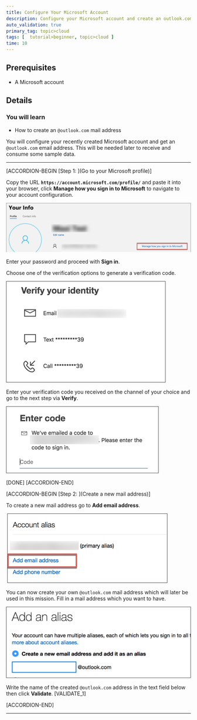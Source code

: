 ```yaml
---
title: Configure Your Microsoft Account
description: Configure your Microsoft account and create an outlook.com user.
auto_validation: true
primary_tag: topic>cloud
tags: [  tutorial>beginner, topic>cloud ]
time: 10
---
```


## Prerequisites  
 - A Microsoft account

## Details
### You will learn  
  - How to create an `@outlook.com` mail address

You will configure your recently created Microsoft account and get an `@outlook.com` email address.  This will be needed later to receive and consume some sample data.

---

[ACCORDION-BEGIN [Step 1: ](Go to your Microsoft profile)]

Copy the URL **`https://account.microsoft.com/profile/`** and paste it into your browser, click **Manage how you sign in to Microsoft** to navigate to your account configuration.

![profile overview](profile.png)

Enter your password and proceed with **Sign in**.

Choose one of the verification options to generate a verification code.

![verification choice](verification_choice.png)

Enter your verification code you received on the channel of your choice and go to the next step via **Verify**.

![enter code](enter_code.png)

[DONE]
[ACCORDION-END]

[ACCORDION-BEGIN [Step 2: ](Create a new mail address)]

To create a new mail address go to **Add email address**.


![add email address](add_mail.png)

You can now create your own `@outlook.com` mail address which will later be used in this mission. Fill in a mail address which you want to have.

![create mail adress](alias.png)

Write the name of the created `@outlook.com` address in the text field below then click **Validate**.
[VALIDATE_1]

[ACCORDION-END]



---
